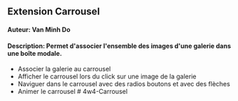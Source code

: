 ## Extension Carrousel
#### Auteur: Van Minh Do
#### Description: Permet d'associer l'ensemble des images d'une galerie dans une boîte modale.
 - Associer la galerie au carrousel
 - Afficher le carrousel lors du click sur une image de la galerie
 - Naviguer dans le carrousel avec des radios boutons et avec des flèches
 - Animer le carrousel # 4w4-Carrousel
